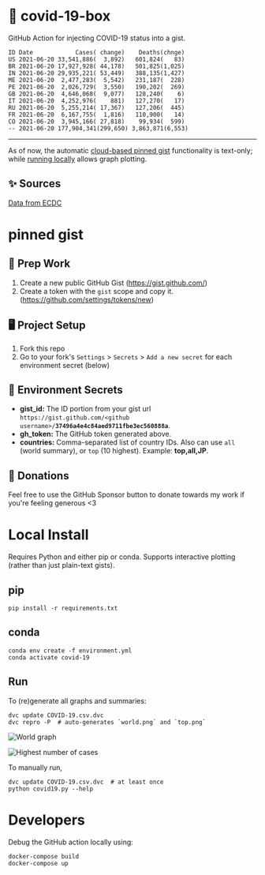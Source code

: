 # 🏥 covid-19-box

GitHub Action for injecting COVID-19 status into a gist.

```
ID Date            Cases( change)    Deaths(chnge)
US 2021-06-20 33,541,886(  3,892)   601,824(   83)
BR 2021-06-20 17,927,928( 44,178)   501,825(1,025)
IN 2021-06-20 29,935,221( 53,449)   388,135(1,427)
ME 2021-06-20  2,477,283(  5,542)   231,187(  228)
PE 2021-06-20  2,026,729(  3,550)   190,202(  269)
GB 2021-06-20  4,646,068(  9,077)   128,240(    6)
IT 2021-06-20  4,252,976(    881)   127,270(   17)
RU 2021-06-20  5,255,214( 17,367)   127,206(  445)
FR 2021-06-20  6,167,755(  1,816)   110,900(   14)
CO 2021-06-20  3,945,166( 27,818)    99,934(  599)
-- 2021-06-20 177,904,341(299,650) 3,863,871(6,553)
```

---

As of now, the automatic [cloud-based pinned gist](#pinned-gist) functionality is text-only;
while [running locally](#local-install) allows graph plotting.

## ✨ Sources

[Data from ECDC](https://www.ecdc.europa.eu/en/publications-data/download-todays-data-geographic-distribution-covid-19-cases-worldwide)

# pinned gist

## 🎒 Prep Work
1. Create a new public GitHub Gist (https://gist.github.com/)
1. Create a token with the `gist` scope and copy it. (https://github.com/settings/tokens/new)

## 🖥 Project Setup
1. Fork this repo
1. Go to your fork's `Settings` > `Secrets` > `Add a new secret` for each environment secret (below)

## 🤫 Environment Secrets
- **gist_id:** The ID portion from your gist url `https://gist.github.com/<github username>/`**`37496a4e4c84aed9711fbe3ec560888a`**.
- **gh_token:** The GitHub token generated above.
- **countries:** Comma-separated list of country IDs. Also can use `all` (world summary), or `top` (10 highest). Example: **top,all,JP**.

## 💸 Donations

Feel free to use the GitHub Sponsor button to donate towards my work if you're feeling generous <3

# Local Install

Requires Python and either pip or conda. Supports interactive plotting (rather than just plain-text gists).

## pip

```
pip install -r requirements.txt
```

## conda

```
conda env create -f environment.yml
conda activate covid-19
```

## Run

To (re)generate all graphs and summaries:

```
dvc update COVID-19.csv.dvc
dvc repro -P  # auto-generates `world.png` and `top.png`
```

![World graph](world.png)

![Highest number of cases](top.png)

To manually run,

```
dvc update COVID-19.csv.dvc  # at least once
python covid19.py --help
```

# Developers

Debug the GitHub action locally using:

```
docker-compose build
docker-compose up
```
